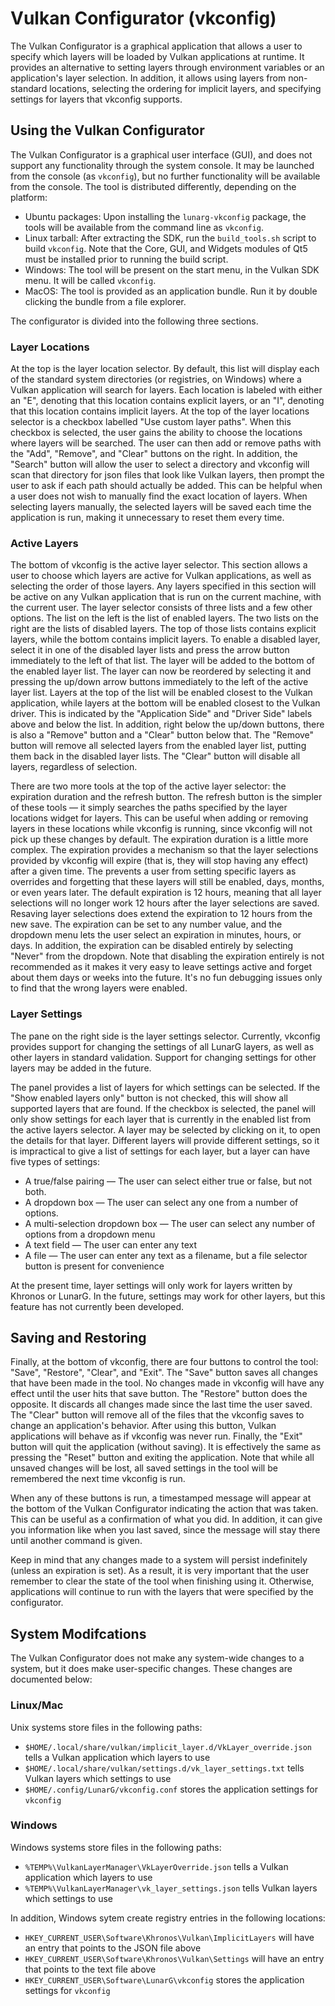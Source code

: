 
# Vulkan Configurator (vkconfig)

The Vulkan Configurator is a graphical application that allows a user to specify which layers will be loaded by Vulkan applications at runtime.
It provides an alternative to setting layers through environment variables or an application's layer selection.
In addition, it allows using layers from non-standard locations, selecting the ordering for implicit layers, and specifying settings for layers that vkconfig supports.

## Using the Vulkan Configurator

The Vulkan Configurator is a graphical user interface (GUI), and does not support any functionality through the system console. It may be launched from the console (as `vkconfig`), but no further functionality will be available from the console. The tool is distributed differently, depending on the platform:
- Ubuntu packages: Upon installing the `lunarg-vkconfig` package, the tools will be available from the command line as `vkconfig`.
- Linux tarball: After extracting the SDK, run the `build_tools.sh` script to build `vkconfig`. Note that the Core, GUI, and Widgets modules of Qt5 must be installed prior to running the build script.
- Windows: The tool will be present on the start menu, in the Vulkan SDK menu. It will be called `vkconfig`.
- MacOS: The tool is provided as an application bundle. Run it by double clicking the bundle from a file explorer.

The configurator is divided into the following three sections.

### Layer Locations

At the top is the layer location selector.
By default, this list will display each of the standard system directories (or registries, on Windows) where a Vulkan application will search for layers.
Each location is labeled with either an "E", denoting that this location contains explicit layers, or an "I", denoting that this location contains implicit layers.
At the top of the layer locations selector is a checkbox labelled "Use custom layer paths".
When this checkbox is selected, the user gains the ability to choose the locations where layers will be searched.
The user can then add or remove paths with the "Add", "Remove", and "Clear" buttons on the right.
In addition, the "Search" button will allow the user to select a directory and vkconfig will scan that directory for json files that look like Vulkan layers, then prompt the user to ask if each path should actually be added.
This can be helpful when a user does not wish to manually find the exact location of layers.
When selecting layers manually, the selected layers will be saved each time the application is run, making it unnecessary to reset them every time.

### Active Layers

The bottom of vkconfig is the active layer selector.
This section allows a user to choose which layers are active for Vulkan applications, as well as selecting the order of those layers.
Any layers specified in this section will be active on any Vulkan application that is run on the current machine, with the current user.
The layer selector consists of three lists and a few other options.
The list on the left is the list of enabled layers.
The two lists on the right are the lists of disabled layers.
The top of those lists contains explicit layers, while the bottom contains implicit layers.
To enable a disabled layer, select it in one of the disabled layer lists and press the arrow button immediately to the left of that list.
The layer will be added to the bottom of the enabled layer list.
The layer can now be reordered by selecting it and pressing the up/down arrow buttons immediately to the left of the active layer list.
Layers at the top of the list will be enabled closest to the Vulkan application, while layers at the bottom will be enabled closest to the Vulkan driver.
This is indicated by the "Application Side" and "Driver Side" labels above and below the list.
In addition, right below the up/down buttons, there is also a "Remove" button and a "Clear" button below that.
The "Remove" button will remove all selected layers from the enabled layer list, putting them back in the disabled layer lists.
The "Clear" button will disable all layers, regardless of selection.

There are two more tools at the top of the active layer selector: the expiration duration and the refresh button.
The refresh button is the simpler of these tools &mdash; it simply searches the paths specified by the layer locations widget for layers.
This can be useful when adding or removing layers in these locations while vkconfig is running, since vkconfig will not pick up these changes by default.
The expiration duration is a little more complex.
The expiration provides a mechanism so that the layer selections provided by vkconfig will expire (that is, they will stop having any effect) after a given time.
The prevents a user from setting specific layers as overrides and forgetting that these layers will still be enabled, days, months, or even years later.
The default expiration is 12 hours, meaning that all layer selections will no longer work 12 hours after the layer selections are saved.
Resaving layer selections does extend the expiration to 12 hours from the new save.
The expiration can be set to any number value, and the dropdown menu lets the user select an expiration in minutes, hours, or days.
In addition, the expiration can be disabled entirely by selecting "Never" from the dropdown.
Note that disabling the expiration entirely is not recommended as it makes it very easy to leave settings active and forget about them days or weeks into the future.
It's no fun debugging issues only to find that the wrong layers were enabled.

### Layer Settings

The pane on the right side is the layer settings selector.
Currently, vkconfig provides support for changing the settings of all LunarG layers, as well as other layers in standard validation.
Support for changing settings for other layers may be added in the future.

The panel provides a list of layers for which settings can be selected.
If the "Show enabled layers only" button is not checked, this will show all supported layers that are found.
If the checkbox is selected, the panel will only show settings for each layer that is currently in the enabled list from the active layers selector. A layer may be selected by clicking on it, to open the details for that layer.
Different layers will provide different settings, so it is impractical to give a list of settings for each layer, but a layer can have five types of settings:

* A true/false pairing &mdash; The user can select either true or false, but not both.
* A dropdown box &mdash; The user can select any one from a number of options.
* A multi-selection dropdown box &mdash; The user can select any number of options from a dropdown menu
* A text field &mdash; The user can enter any text
* A file &mdash; The user can enter any text as a filename, but a file selector button is present for convenience

At the present time, layer settings will only work for layers written by Khronos or LunarG.
In the future, settings may work for other layers, but this feature has not currently been developed.

## Saving and Restoring

Finally, at the bottom of vkconfig, there are four buttons to control the tool: "Save", "Restore", "Clear", and "Exit".
The "Save" button saves all changes that have been made in the tool.
No changes made in vkconfig will have any effect until the user hits that save button.
The "Restore" button does the opposite.
It discards all changes made since the last time the user saved.
The "Clear" button will remove all of the files that the vkconfig saves to change an application's behavior.
After using this button, Vulkan applications will behave as if vkconfig was never run.
Finally, the "Exit" button will quit the application (without saving).
It is effectively the same as pressing the "Reset" button and exiting the application.
Note that while all unsaved changes will be lost, all saved settings in the tool will be remembered the next time vkconfig is run.

When any of these buttons is run, a timestamped message will appear at the bottom of the Vulkan Configurator indicating the action that was taken.
This can be useful as a confirmation of what you did.
In addition, it can give you information like when you last saved, since the message will stay there until another command is given.

Keep in mind that any changes made to a system will persist indefinitely (unless an expiration is set).
As a result, it is very important that the user remember to clear the state of the tool when finishing using it.
Otherwise, applications will continue to run with the layers that were specified by the configurator.

## System Modifcations

The Vulkan Configurator does not make any system-wide changes to a system, but it does make user-specific changes.
These changes are documented below:

### Linux/Mac

Unix systems store files in the following paths:

- `$HOME/.local/share/vulkan/implicit_layer.d/VkLayer_override.json` tells a Vulkan application which layers to use
- `$HOME/.local/share/vulkan/settings.d/vk_layer_settings.txt` tells Vulkan layers which settings to use
- `$HOME/.config/LunarG/vkconfig.conf` stores the application settings for `vkconfig`

### Windows

Windows systems store files in the following paths:

- `%TEMP%\VulkanLayerManager\VkLayerOverride.json` tells a Vulkan application which layers to use
- `%TEMP%\VulkanLayerManager\vk_layer_settings.json` tells Vulkan layers which settings to use

In addition, Windows sytem create registry entries in the following locations:

- `HKEY_CURRENT_USER\Software\Khronos\Vulkan\ImplicitLayers` will have an entry that points to the JSON file above
- `HKEY_CURRENT_USER\Software\Khronos\Vulkan\Settings` will have an entry that points to the text file above
- `HKEY_CURRENT_USER\Software\LunarG\vkconfig` stores the application settings for `vkconfig`
